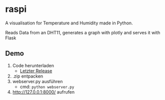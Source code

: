 # raspi
A visualisation for Temperature and Humidity made in Python.

Reads Data from an DHT11, generates a graph with plotly and serves it with Flask

## Demo
1. Code herunterladen
    + [Letzter Release](https://github.com/PhilipterHazeborg/raspi/releases/tag/v1.1.0)
2. .zip entpacken
3. webserver.py ausführen
    + cmd: `python webserver.py`
5. <http://127.0.0.1:8000/> aufrufen
